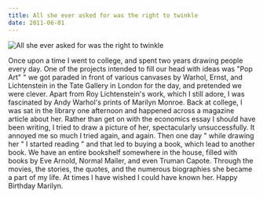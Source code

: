 ```yaml
---
title: All she ever asked for was the right to twinkle
date: 2011-06-01
---
```


![All she ever asked for was the right to twinkle](https://source.unsplash.com/2aFp6EWWs58/1600x900)

Once upon a time I went to college, and spent two years drawing people every day. One of the projects intended to fill our head with ideas was "Pop Art" " we got paraded in front of various canvases by Warhol, Ernst, and Lichtenstein in the Tate Gallery in London for the day, and pretended we were clever. Apart from Roy Lichtenstein's work, which I still adore, I was fascinated by Andy Warhol's prints of Marilyn Monroe. Back at college, I was sat in the library one afternoon and happened across a magazine article about her. Rather than get on with the economics essay I should have been writing, I tried to draw a picture of her, spectacularly unsuccessfully. It annoyed me so much I tried again, and again. Then one day " while drawing her " I started reading " and that led to buying a book, which lead to another book. We have an entire bookshelf somewhere in the house, filled with books by Eve Arnold, Normal Mailer, and even Truman Capote. Through the movies, the stories, the quotes, and the numerous biographies she became a part of my life. At times I have wished I could have known her. Happy Birthday Marilyn.